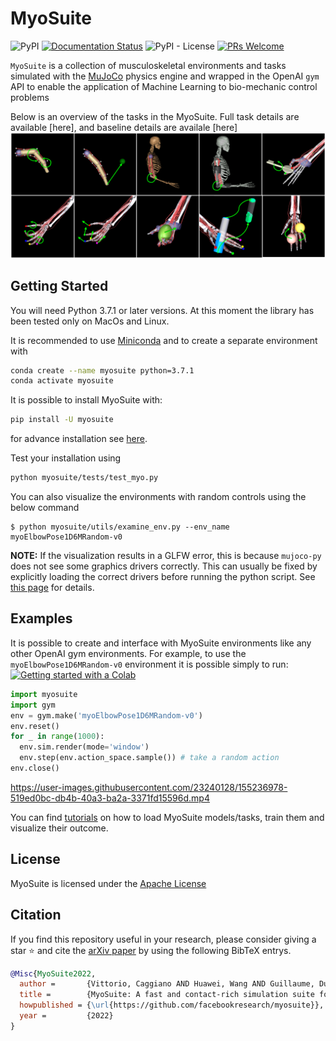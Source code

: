 <!-- =================================================
# Copyright (c) Facebook, Inc. and its affiliates
Authors  :: Vikash Kumar (vikashplus@gmail.com), Vittorio Caggiano (caggiano@gmail.com)
================================================= -->

# MyoSuite
![PyPI](https://img.shields.io/pypi/v/myosuite)
[![Documentation Status](https://readthedocs.org/projects/myosuite/badge/?version=latest)](https://myosuite.readthedocs.io/en/latest/?badge=latest)
![PyPI - License](https://img.shields.io/pypi/l/myosuite)
[![PRs Welcome](https://img.shields.io/badge/PRs-welcome-brightgreen.svg)](https://github.com/facebookresearch/myosuite/blob/main/docs/CONTRIBUTING.md)

`MyoSuite` is a collection of musculoskeletal environments and tasks simulated with the [MuJoCo](http://www.mujoco.org/) physics engine and wrapped in the OpenAI ``gym`` API to enable the application of Machine Learning to bio-mechanic control problems


Below is an overview of the tasks in the MyoSuite. Full task details are available [here], and baseline details are availale [here]
<img width="1240" alt="TasksALL" src="./docs/source/images/myoSuite_All.png">


## Getting Started
You will need Python 3.7.1 or later versions. At this moment the library has been tested only on MacOs and Linux.

It is recommended to use [Miniconda](https://docs.conda.io/en/latest/miniconda.html#latest-miniconda-installer-links) and to create a separate environment with 
``` bash
conda create --name myosuite python=3.7.1
conda activate myosuite
```

It is possible to install MyoSuite with:
``` bash
pip install -U myosuite
```
for advance installation see [here](setup/README.md).

Test your installation using
``` bash
python myosuite/tests/test_myo.py
```

You can also visualize the environments with random controls using the below command
```
$ python myosuite/utils/examine_env.py --env_name myoElbowPose1D6MRandom-v0
```
**NOTE:** If the visualization results in a GLFW error, this is because `mujoco-py` does not see some graphics drivers correctly. This can usually be fixed by explicitly loading the correct drivers before running the python script. See [this page](setup/README.md#known-issues) for details.

## Examples
It is possible to create and interface with MyoSuite environments like any other OpenAI gym environments. For example, to use the `myoElbowPose1D6MRandom-v0` environment it is possible simply to run: [![Getting started with a Colab](https://colab.research.google.com/assets/colab-badge.svg)](https://colab.research.google.com/drive/1YFqvzspGoKTWmWcFzgWYEAxq7CQpki2G?usp=sharing)


```python
import myosuite
import gym
env = gym.make('myoElbowPose1D6MRandom-v0')
env.reset()
for _ in range(1000):
  env.sim.render(mode='window')
  env.step(env.action_space.sample()) # take a random action
env.close()
```


https://user-images.githubusercontent.com/23240128/155236978-519ed0bc-db4b-40a3-ba2a-3371fd15596d.mp4


You can find [tutorials](https://github.com/facebookresearch/myosuite/tree/main/docs/source/tutorials#tutorials) on how to load MyoSuite models/tasks, train them and visualize their outcome.

## License

MyoSuite is licensed under the [Apache License](LICENSE)

## Citation

If you find this repository useful in your research, please consider giving a star ⭐ and cite the [arXiv paper](www) by using the following BibTeX entrys.

```BibTeX
@Misc{MyoSuite2022,
  author =       {Vittorio, Caggiano AND Huawei, Wang AND Guillaume, Durandau AND Massimo, Sartori AND Vikash, Kumar},
  title =        {MyoSuite: A fast and contact-rich simulation suite for musculoskeletal motor control},
  howpublished = {\url{https://github.com/facebookresearch/myosuite}},
  year =         {2022}
}
```

